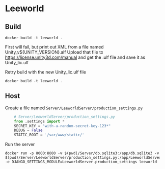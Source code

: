 # Leeworld

## Build

    docker build -t leeworld .

First will fail, but print out XML from a file named Unity_v${UNITY_VERSION}.alf
Upload that file to https://license.unity3d.com/manual and get the .ulf file and save it as Unity_lic.ulf

Retry build with the new Unity_lic.ulf file

    docker build -t leeworld .

## Host

Create a file named `Server/LeeworldServer/production_settings.py`

```python
    # Server/LeeworldServer/production_settings.py
    from .settings import *
    SECRET_KEY = "with-a-random-secret-key-123*"
    DEBUG = False
    STATIC_ROOT = '/var/www/static/'
```

Run the server

    docker run -p 8000:8000 -v $(pwd)/Server/db.sqlite3:/app/db.sqlite3 -v $(pwd)/Server/LeeworldServer/production_settings.py:/app/LeeworldServer/production_settings.py -e DJANGO_SETTINGS_MODULE=LeeworldServer.production_settings leeworld